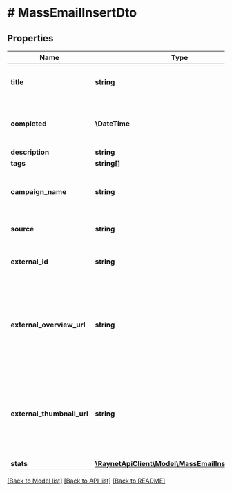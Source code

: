 # # MassEmailInsertDto

## Properties

Name | Type | Description | Notes
------------ | ------------- | ------------- | -------------
**title** | **string** | [Název] Název hromadného emailu |
**completed** | **\DateTime** | [Rozesláno] Datum odeslání hromadného emailu | [optional]
**description** | **string** | [Popis] | [optional]
**tags** | **string[]** |  | [optional]
**campaign_name** | **string** | [Název kampaně] Název v mailingové službě | [optional]
**source** | **string** | [Zdroj] Mailingová služba |
**external_id** | **string** | [Externí ID] ID kampaně v mailingové službě | [optional]
**external_overview_url** | **string** | [Odkaz na výsledky kampaně] URL s odkazem na výsledky kampaně v externí mailingové službě | [optional]
**external_thumbnail_url** | **string** | [Odkaz na detail kampaně] URL s odkazem na detail kampaně v externí mailingové službě | [optional]
**stats** | [**\RaynetApiClient\Model\MassEmailInsertDtoStats**](MassEmailInsertDtoStats.md) |  | [optional]

[[Back to Model list]](../../README.md#models) [[Back to API list]](../../README.md#endpoints) [[Back to README]](../../README.md)
